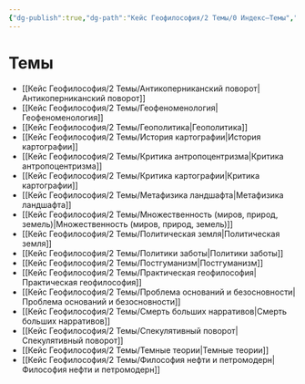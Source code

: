 ```yaml
---
{"dg-publish":true,"dg-path":"Кейс Геофилософия/2 Темы/0 Индекс–Темы","permalink":"/kejs-geofilosofiya/2-temy/0-indeks-temy/","hideInGraph":true,"pinned":true}
---
```



# Темы

- [[Кейс Геофилософия/2 Темы/Антикоперниканский поворот\|Антикоперниканский поворот]]
- [[Кейс Геофилософия/2 Темы/Геофеноменология\|Геофеноменология]]
- [[Кейс Геофилософия/2 Темы/Геополитика\|Геополитика]]
- [[Кейс Геофилософия/2 Темы/История картографии\|История картографии]]
- [[Кейс Геофилософия/2 Темы/Критика антропоцентризма\|Критика антропоцентризма]]
- [[Кейс Геофилософия/2 Темы/Критика картографии\|Критика картографии]]
- [[Кейс Геофилософия/2 Темы/Метафизика ландшафта\|Метафизика ландшафта]]
- [[Кейс Геофилософия/2 Темы/Множественность (миров, природ, земель)\|Множественность (миров, природ, земель)]]
- [[Кейс Геофилософия/2 Темы/Политическая земля\|Политическая земля]]
- [[Кейс Геофилософия/2 Темы/Политики заботы\|Политики заботы]]
- [[Кейс Геофилософия/2 Темы/Постгуманизм\|Постгуманизм]]
- [[Кейс Геофилософия/2 Темы/Практическая геофилософия\|Практическая геофилософия]]
- [[Кейс Геофилософия/2 Темы/Проблема оснований и безосновности\|Проблема оснований и безосновности]]
- [[Кейс Геофилософия/2 Темы/Смерть больших нарративов\|Смерть больших нарративов]]
- [[Кейс Геофилософия/2 Темы/Спекулятивный поворот\|Спекулятивный поворот]]
- [[Кейс Геофилософия/2 Темы/Темные теории\|Темные теории]]
- [[Кейс Геофилософия/2 Темы/Философия нефти и петромодерн\|Философия нефти и петромодерн]]